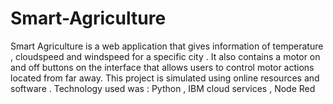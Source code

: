 # Smart-Agriculture
Smart Agriculture is a web application that gives information of temperature , cloudspeed and windspeed for a specific city . It also contains a motor on and off buttons on the interface that allows users to control motor actions located from far away. This project is simulated using online resources and software . Technology used was : Python , IBM cloud services , Node Red 
